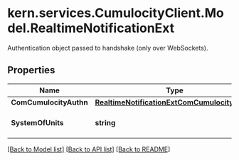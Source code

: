 # kern.services.CumulocityClient.Model.RealtimeNotificationExt
Authentication object passed to handshake (only over WebSockets).

## Properties

Name | Type | Description | Notes
------------ | ------------- | ------------- | -------------
**ComCumulocityAuthn** | [**RealtimeNotificationExtComCumulocityAuthn**](RealtimeNotificationExtComCumulocityAuthn.md) |  | [optional] 
**SystemOfUnits** | **string** | The system of units to use. | [optional] 

[[Back to Model list]](../README.md#documentation-for-models) [[Back to API list]](../README.md#documentation-for-api-endpoints) [[Back to README]](../README.md)

